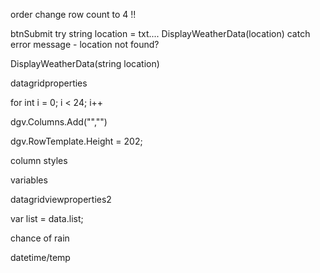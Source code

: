 order
change row count to 4 !!

btnSubmit
try
string location = txt....
DisplayWeatherData(location)
catch
error message - location not found?

DisplayWeatherData(string location)

datagridproperties

for int i = 0; i < 24; i++

dgv.Columns.Add("","")

dgv.RowTemplate.Height = 202;

column styles

variables

datagridviewproperties2

var list = data.list;

chance of rain

datetime/temp
